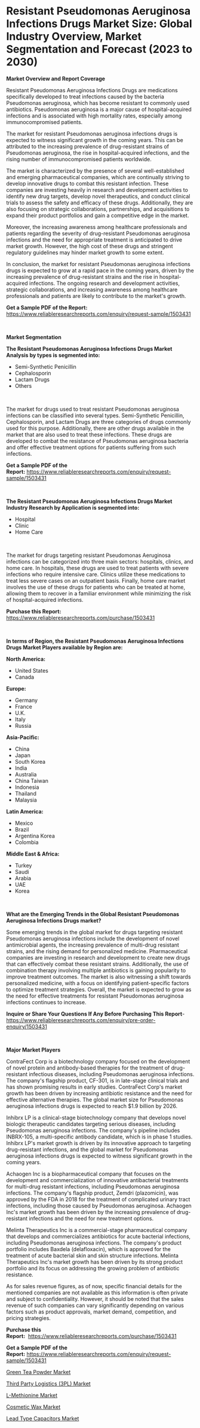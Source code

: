 <p><h1>Resistant Pseudomonas Aeruginosa Infections Drugs Market Size: Global Industry Overview, Market Segmentation and Forecast (2023 to 2030)</h1></p><p><strong>Market Overview and Report Coverage</strong></p>
<p><p>Resistant Pseudomonas Aeruginosa Infections Drugs are medications specifically developed to treat infections caused by the bacteria Pseudomonas aeruginosa, which has become resistant to commonly used antibiotics. Pseudomonas aeruginosa is a major cause of hospital-acquired infections and is associated with high mortality rates, especially among immunocompromised patients.</p><p>The market for resistant Pseudomonas aeruginosa infections drugs is expected to witness significant growth in the coming years. This can be attributed to the increasing prevalence of drug-resistant strains of Pseudomonas aeruginosa, the rise in hospital-acquired infections, and the rising number of immunocompromised patients worldwide.</p><p>The market is characterized by the presence of several well-established and emerging pharmaceutical companies, which are continually striving to develop innovative drugs to combat this resistant infection. These companies are investing heavily in research and development activities to identify new drug targets, develop novel therapeutics, and conduct clinical trials to assess the safety and efficacy of these drugs. Additionally, they are also focusing on strategic collaborations, partnerships, and acquisitions to expand their product portfolios and gain a competitive edge in the market.</p><p>Moreover, the increasing awareness among healthcare professionals and patients regarding the severity of drug-resistant Pseudomonas aeruginosa infections and the need for appropriate treatment is anticipated to drive market growth. However, the high cost of these drugs and stringent regulatory guidelines may hinder market growth to some extent.</p><p>In conclusion, the market for resistant Pseudomonas aeruginosa infections drugs is expected to grow at a rapid pace in the coming years, driven by the increasing prevalence of drug-resistant strains and the rise in hospital-acquired infections. The ongoing research and development activities, strategic collaborations, and increasing awareness among healthcare professionals and patients are likely to contribute to the market's growth.</p></p>
<p><strong>Get a Sample PDF of the Report:</strong> <a href="https://www.reliableresearchreports.com/enquiry/request-sample/1503431">https://www.reliableresearchreports.com/enquiry/request-sample/1503431</a></p>
<p>&nbsp;</p>
<p><strong>Market Segmentation</strong></p>
<p><strong>The Resistant Pseudomonas Aeruginosa Infections Drugs Market Analysis by types is segmented into:</strong></p>
<p><ul><li>Semi-Synthetic Penicillin</li><li>Cephalosporin</li><li>Lactam Drugs</li><li>Others</li></ul></p>
<p>&nbsp;</p>
<p><p>The market for drugs used to treat resistant Pseudomonas aeruginosa infections can be classified into several types. Semi-Synthetic Penicillin, Cephalosporin, and Lactam Drugs are three categories of drugs commonly used for this purpose. Additionally, there are other drugs available in the market that are also used to treat these infections. These drugs are developed to combat the resistance of Pseudomonas aeruginosa bacteria and offer effective treatment options for patients suffering from such infections.</p></p>
<p><strong>Get a Sample PDF of the Report:</strong>&nbsp;<a href="https://www.reliableresearchreports.com/enquiry/request-sample/1503431">https://www.reliableresearchreports.com/enquiry/request-sample/1503431</a></p>
<p>&nbsp;</p>
<p><strong>The Resistant Pseudomonas Aeruginosa Infections Drugs Market Industry Research by Application is segmented into:</strong></p>
<p><ul><li>Hospital</li><li>Clinic</li><li>Home Care</li></ul></p>
<p>&nbsp;</p>
<p><p>The market for drugs targeting resistant Pseudomonas Aeruginosa infections can be categorized into three main sectors: hospitals, clinics, and home care. In hospitals, these drugs are used to treat patients with severe infections who require intensive care. Clinics utilize these medications to treat less severe cases on an outpatient basis. Finally, home care market involves the use of these drugs for patients who can be treated at home, allowing them to recover in a familiar environment while minimizing the risk of hospital-acquired infections.</p></p>
<p><strong>Purchase this Report:</strong>&nbsp; <a href="https://www.reliableresearchreports.com/purchase/1503431">https://www.reliableresearchreports.com/purchase/1503431</a></p>
<p>&nbsp;</p>
<p><strong>In terms of Region, the Resistant Pseudomonas Aeruginosa Infections Drugs Market Players available by Region are:</strong></p>
<p>
    <p> <strong> North America: </strong>
        <ul>
            <li>United States</li>
            <li>Canada</li>
        </ul>
        </p> 
    <p> <strong> Europe: </strong>
        <ul>
            <li>Germany</li>
            <li>France</li>
            <li>U.K.</li>
            <li>Italy</li>
            <li>Russia</li>
        </ul>
        </p> 
    <p> <strong> Asia-Pacific: </strong>
        <ul>
            <li>China</li>
            <li>Japan</li>
            <li>South Korea</li>
            <li>India</li>
            <li>Australia</li>
            <li>China Taiwan</li>
            <li>Indonesia</li>
            <li>Thailand</li>
            <li>Malaysia</li>
        </ul>
        </p> 
    <p> <strong> Latin America: </strong>
        <ul>
            <li>Mexico</li>
            <li>Brazil</li>
            <li>Argentina Korea</li>
            <li>Colombia</li>
        </ul>
        </p> 
    <p> <strong> Middle East & Africa: </strong>
        <ul>
            <li>Turkey</li>
            <li>Saudi</li>
            <li>Arabia</li>
            <li>UAE</li>
            <li>Korea</li>
        </ul>
    </p>
    </p>
<p>&nbsp;</p>
<p><strong>What are the Emerging Trends in the Global Resistant Pseudomonas Aeruginosa Infections Drugs market?</strong></p>
<p><p>Some emerging trends in the global market for drugs targeting resistant Pseudomonas aeruginosa infections include the development of novel antimicrobial agents, the increasing prevalence of multi-drug resistant strains, and the rising demand for personalized medicine. Pharmaceutical companies are investing in research and development to create new drugs that can effectively combat these resistant strains. Additionally, the use of combination therapy involving multiple antibiotics is gaining popularity to improve treatment outcomes. The market is also witnessing a shift towards personalized medicine, with a focus on identifying patient-specific factors to optimize treatment strategies. Overall, the market is expected to grow as the need for effective treatments for resistant Pseudomonas aeruginosa infections continues to increase.</p></p>
<p><strong>Inquire or Share Your Questions If Any Before Purchasing This Report</strong>- <a href="https://www.reliableresearchreports.com/enquiry/pre-order-enquiry/1503431">https://www.reliableresearchreports.com/enquiry/pre-order-enquiry/1503431</a></p>
<p>&nbsp;</p>
<p><strong>Major Market Players</strong></p>
<p><p>ContraFect Corp is a biotechnology company focused on the development of novel protein and antibody-based therapies for the treatment of drug-resistant infectious diseases, including Pseudomonas aeruginosa infections. The company's flagship product, CF-301, is in late-stage clinical trials and has shown promising results in early studies. ContraFect Corp's market growth has been driven by increasing antibiotic resistance and the need for effective alternative therapies. The global market size for Pseudomonas aeruginosa infections drugs is expected to reach $1.9 billion by 2026.</p><p>Inhibrx LP is a clinical-stage biotechnology company that develops novel biologic therapeutic candidates targeting serious diseases, including Pseudomonas aeruginosa infections. The company's pipeline includes INBRX-105, a multi-specific antibody candidate, which is in phase 1 studies. Inhibrx LP's market growth is driven by its innovative approach to targeting drug-resistant infections, and the global market for Pseudomonas aeruginosa infections drugs is expected to witness significant growth in the coming years.</p><p>Achaogen Inc is a biopharmaceutical company that focuses on the development and commercialization of innovative antibacterial treatments for multi-drug resistant infections, including Pseudomonas aeruginosa infections. The company's flagship product, Zemdri (plazomicin), was approved by the FDA in 2018 for the treatment of complicated urinary tract infections, including those caused by Pseudomonas aeruginosa. Achaogen Inc's market growth has been driven by the increasing prevalence of drug-resistant infections and the need for new treatment options.</p><p>Melinta Therapeutics Inc is a commercial-stage pharmaceutical company that develops and commercializes antibiotics for acute bacterial infections, including Pseudomonas aeruginosa infections. The company's product portfolio includes Baxdela (delafloxacin), which is approved for the treatment of acute bacterial skin and skin structure infections. Melinta Therapeutics Inc's market growth has been driven by its strong product portfolio and its focus on addressing the growing problem of antibiotic resistance.</p><p>As for sales revenue figures, as of now, specific financial details for the mentioned companies are not available as this information is often private and subject to confidentiality. However, it should be noted that the sales revenue of such companies can vary significantly depending on various factors such as product approvals, market demand, competition, and pricing strategies.</p></p>
<p><strong>Purchase this Report:</strong>&nbsp;&nbsp;<a href="https://www.reliableresearchreports.com/purchase/1503431">https://www.reliableresearchreports.com/purchase/1503431</a></p>
<p></p>
<p><strong>Get a Sample PDF of the Report:</strong>&nbsp;<a href="https://www.reliableresearchreports.com/enquiry/request-sample/1503431">https://www.reliableresearchreports.com/enquiry/request-sample/1503431</a></p>
<p><p><a href="https://medium.com/@joanacasper19/green-tea-powder-market-size-growth-forecast-2023-2030-71d81e277d27">Green Tea Powder Market</a></p><p><a href="https://www.linkedin.com/pulse/third-party-logistics-3pl-market-share-amp-new-trends-analysis/">Third Party Logistics (3PL) Market</a></p><p><a href="https://www.linkedin.com/pulse/decoding-l-methionine-market-deep-dive-latest-trends-segmentation/">L-Methionine Market</a></p><p><a href="https://medium.com/@v8581137/cosmetic-wax-market-size-growth-forecast-2023-2030-8fdc1581cdd2">Cosmetic Wax Market</a></p><p><a href="https://www.linkedin.com/pulse/lead-type-capacitors-market-research-report-provides-thorough/">Lead Type Capacitors Market</a></p></p>